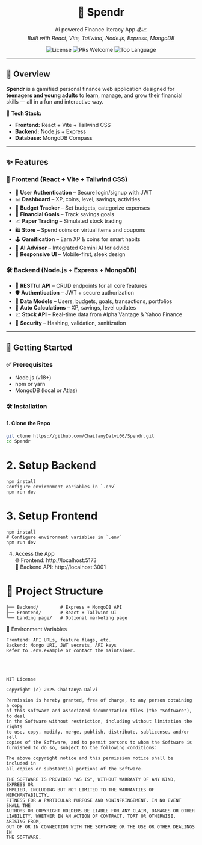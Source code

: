 <h1 align="center">
  💸 Spendr
</h1>

<p align="center">
  Ai powered Finance literacy App  💰📈  
  <br>
  <i>Built with React, Vite, Tailwind, Node.js, Express, MongoDB</i>
</p>

<p align="center">
  <img src="https://img.shields.io/github/license/ChaitanyDalvi06/Spendr" alt="License">
  <img src="https://img.shields.io/badge/PRs-welcome-brightgreen.svg" alt="PRs Welcome">
  <img src="https://img.shields.io/github/languages/top/ChaitanyDalvi06/Spendr" alt="Top Language">
</p>

---

## 🌟 Overview

**Spendr** is a gamified personal finance web application designed for **teenagers and young adults** to learn, manage, and grow their financial skills — all in a fun and interactive way.

🔧 **Tech Stack:**
- **Frontend:** React + Vite + Tailwind CSS
- **Backend:** Node.js + Express
- **Database:** MongoDB Compass

---

## ✨ Features

### 🎨 Frontend (React + Vite + Tailwind CSS)
- 🔐 **User Authentication** – Secure login/signup with JWT
- 📊 **Dashboard** – XP, coins, level, savings, activities
- 💸 **Budget Tracker** – Set budgets, categorize expenses
- 🎯 **Financial Goals** – Track savings goals
- 📈 **Paper Trading** – Simulated stock trading 
- 🛍️ **Store** – Spend coins on virtual items and coupons
- 🕹️ **Gamification** – Earn XP & coins for smart habits
- 🤖 **AI Advisor** – Integrated Gemini AI for advice
- 📱 **Responsive UI** – Mobile-first, sleek design

### 🛠️ Backend (Node.js + Express + MongoDB)
- 🔁 **RESTful API** – CRUD endpoints for all core features
- 🛡️ **Authentication** – JWT + secure authorization
- 🧠 **Data Models** – Users, budgets, goals, transactions, portfolios
- 📅 **Auto Calculations** – XP, savings, level updates
- 💹 **Stock API** – Real-time data from Alpha Vantage & Yahoo Finance
- 🔐 **Security** – Hashing, validation, sanitization

---

## 🚀 Getting Started

### ✅ Prerequisites
- Node.js (v18+)
- npm or yarn
- MongoDB (local or Atlas)

### 🛠️ Installation

#### 1. Clone the Repo
```bash
git clone https://github.com/ChaitanyDalvi06/Spendr.git
cd Spendr
```

# 2. Setup Backend
```cd Backend
npm install
Configure environment variables in `.env`
npm run dev
```

# 3. Setup Frontend
```cd ../Frontend
npm install
# Configure environment variables in `.env`
npm run dev
```

4. Access the App <br>
🌐 Frontend: http://localhost:5173 <br>
🔌 Backend API: http://localhost:3001


# 🧱 Project Structure
```Spendr/
├── Backend/        # Express + MongoDB API
├── Frontend/       # React + Tailwind UI
└── Landing page/   # Optional marketing page
```

🔐 Environment Variables
```Both frontend and backend require .env files:
Frontend: API URLs, feature flags, etc.
Backend: Mongo URI, JWT secrets, API keys
Refer to .env.example or contact the maintainer.
```
 <br>
 <br>

```📄 License
MIT License

Copyright (c) 2025 Chaitanya Dalvi

Permission is hereby granted, free of charge, to any person obtaining a copy
of this software and associated documentation files (the "Software"), to deal
in the Software without restriction, including without limitation the rights
to use, copy, modify, merge, publish, distribute, sublicense, and/or sell  
copies of the Software, and to permit persons to whom the Software is  
furnished to do so, subject to the following conditions:

The above copyright notice and this permission notice shall be included in  
all copies or substantial portions of the Software.

THE SOFTWARE IS PROVIDED "AS IS", WITHOUT WARRANTY OF ANY KIND, EXPRESS OR  
IMPLIED, INCLUDING BUT NOT LIMITED TO THE WARRANTIES OF MERCHANTABILITY,  
FITNESS FOR A PARTICULAR PURPOSE AND NONINFRINGEMENT. IN NO EVENT SHALL THE  
AUTHORS OR COPYRIGHT HOLDERS BE LIABLE FOR ANY CLAIM, DAMAGES OR OTHER  
LIABILITY, WHETHER IN AN ACTION OF CONTRACT, TORT OR OTHERWISE, ARISING FROM,  
OUT OF OR IN CONNECTION WITH THE SOFTWARE OR THE USE OR OTHER DEALINGS IN  
THE SOFTWARE.
```

